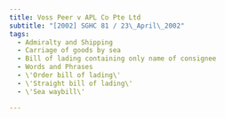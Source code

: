 ```yaml
---
title: Voss Peer v APL Co Pte Ltd 
subtitle: "[2002] SGHC 81 / 23\_April\_2002"
tags:
  - Admiralty and Shipping
  - Carriage of goods by sea
  - Bill of lading containing only name of consignee
  - Words and Phrases
  - \'Order bill of lading\'
  - \'Straight bill of lading\'
  - \'Sea waybill\'

---
```


